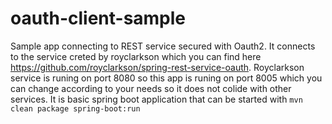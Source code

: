 # oauth-client-sample
Sample app connecting to REST service secured with Oauth2.
It connects to the service creted by royclarkson  which you can find here https://github.com/royclarkson/spring-rest-service-oauth.
Royclarkson service is runing on port 8080 so this app is runing on port 8005 which you can change according to your needs so it does not colide with other services.
It is basic spring boot application that can be started with 
`mvn clean package spring-boot:run`


